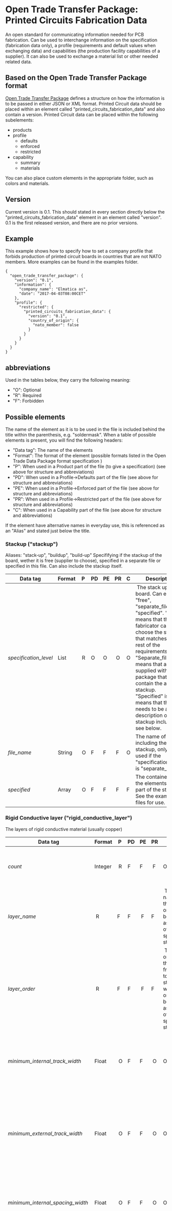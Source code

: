 # Open Trade Transfer Package: Printed Circuits Fabrication Data
An open standard for communicating information needed for PCB fabrication. Can be used to interchange information on the specification (fabrication data only), a profile (requirements and default values when exchanging data) and capabilities (the production facility capabilities of a supplier). It can also be used to exchange a material list or other needed related data.

## Based on the Open Trade Transfer Package format
[Open Trade Transfer Package](https://github.com/elmatica/Open-Trade-Transfer-Package) defines a structure on how the information is to be passed in either JSON or XML format. Printed Circuit data should be placed within an element called "printed_circuits_fabrication_data" and also contain a version. Printed Circuit data can be placed within the following subelements:

- products
- profile
  - defaults
  - enforced
  - restricted
- capability
  - summary
  - materials

You can also place custom elements in the appropriate folder, such as colors and materials.

## Version
Current version is 0.1. This should stated in every section directly below the "printed_circuits_fabrication_data" element in an element called "version". 0.1 is the first released version, and there are no prior versions.

## Example
This example shows how to specify how to set a company profile that forbids production of printed circuit boards in countries that are not NATO members. More examples can be found in the examples folder.
```
{
  "open_trade_transfer_package": {
    "version": "0.1",
    "information": {
      "company_name": "Elmatica as",
      "date": "2017-04-03T08:00CET"
    },
    "profile": {
      "restricted": {
        "printed_circuits_fabrication_data": {
          "version": "0.1",
          "country_of_origin": {
            "nato_member": false
          }
        }
      }
    }
  }
}
```

## abbreviations
Used in the tables below, they carry the following meaning:

- "O": Optional
- "R": Required
- "F": Forbidden

## Possible elements
The name of the element as it is to be used in the file is included behind the title within the parenthesis, e.g. "soldermask". When a table of possible elements is present, you will find the following headers:

- "Data tag": The name of the elements
- "Format": The format of the element (possible formats listed in the Open Trade Data Package format specification )
- "P": When used in a Product part of the file (to give a specification) (see above for structure and abbreviations)
- "PD": When used in a Profile->Defaults part of the file (see above for structure and abbreviations)
- "PE": When used in a Profile->Enforced part of the file (see above for structure and abbreviations)
- "PR": When used in a Profile->Restricted part of the file (see above for structure and abbreviations)
- "C": When used in a Capability part of the file (see above for structure and abbreviations)

If the element have alternative names in everyday use, this is referenced as an "Alias" and stated just below the title.

### Stackup ("stackup")
Aliases: "stack-up", "buildup", "build-up"
Specififying if the stackup of the board, wether it is free (supplier to choose), specified in a separate file or specified in this file. Can also include the stackup itself.

Data tag | Format | P | PD | PE | PR | C | Description
---------|--------|---|----|----|----|---|--------------
*specification_level* | List | R | O | O | O | O | The stack up of this board. Can either be "free", "separate_file" or "specified". "Free" means that the fabricator can choose the stackup that matches the rest of the requirements. "Separate_file" means that a file is supplied with the package that will contain the actual stackup. "Specified" is means that there needs to be a description of the stackup included - see below.
*file_name* | String | O | F | F | F | O | The name of the file including the stackup, only to be used if the "specification_level" is "separate_file".
*specified* | Array | O | F | F | F | F | The container for the elements that is part of the stackup. See the example files for use.


### Rigid Conductive layer ("rigid_conductive_layer")
The layers of rigid conductive material (usually copper)

Data tag | Format | P | PD | PE | PR | C | Description
---------|--------|---|----|----|----|---|--------------
*count* | Integer | R | F | F | F | O | The number of conductive layers. As a Capability it needs to be a Range.
*layer_name* | R | F | F | F | F | The name of the layer, only to be used as part of a specified stackup
*layer_order*  | R | F | F | F | F | The order of the layer from the top, starting with 1, only to be used as part of a specified stackup
*minimum_internal_track_width* | Float | O | F | F | O | O | The minimum nominal width of conductors on internal/unplated layers (minimum track). As a Capability it needs to be a Range.
*minimum_external_track_width* | Float | O | F | F | O | O | The minimum nominal width of conductors on external/plated layers (minimum track). If only only one minimum track is present, is should be here. As a Capability it needs to be a Range.
*minimum_internal_spacing_width* | Float | O | F | F | O | O | The minimum gap between two conductors on the internal layers. As a Capability it needs to be a Range.
*minimum_external_spacing_width* | Float | O | F | F | O | O | The minimum gap between two conductors on the external layers. If only one minimum gap is present, is should be here. As a Capability it needs to be a Range.
*external_base_copper_thickness* | List | O | F | F | O | O | Finished base copper thickness following IPC Class on the up to two external layers in micrometer. Allowed values are: 5.1, 8.5, 12, 17.1, 25.7, 34.3, 68.6, 102.9, 137.2, 171.5, 205.7, 240, 342.9, 480.1. As a Capability it needs to be a Range.
*internal_base_copper_thickness* | List | O | F | F | O | O | Finished base copper thickness following IPC Class on the internal layers in micrometer. Allowed values are: 5.1, 8.5, 12, 17.1, 25.7, 34.3, 68.6, 102.9, 137.2, 171.5, 205.7, 240, 342.9, 480.1. As a Capability it needs to be a Range.
*copper_foil_roughness* | List | O | O | O | O | O | The roughness of the copper foil. Can be either "S" (Standard), "L" (Low profile) or "V" (Very Low Profile). As a Capability it needs to be a Range.
*copper_coverage_average* | Float | O | F | F | F | F | The average copper coverage of the board. Used to calculate weight.


### Flexible Conductive layer ("flexible_conductive_layer")
The layers of flexible conductive material (usually copper)

Data tag | Format | P | PD | PE | PR | C | Description
---------|--------|---|----|----|----|---|--------------
*count* | Integer | R | F | F | F | O | The number of conductive layers. As a Capability it needs to be a Range.
*layer_name* | R | F | F | F | F | The name of the layer, only to be used as part of a specified stackup
*layer_order*  | R | F | F | F | F | The order of the layer from the top, starting with 1, only to be used as part of a specified stackup
*minimum_internal_track_width* | Float | O | F | F | O | O | The minimum nominal width of conductors on internal/unplated layers (minimum track). As a Capability it needs to be a Range.
*minimum_external_track_width* | Float | O | F | F | O | O | The minimum nominal width of conductors on external/plated layers (minimum track). If only only one minimum track is present, is should be here. As a Capability it needs to be a Range.
*minimum_internal_spacing_width* | Float | O | F | F | O | O | The minimum gap between two conductors on the internal layers. As a Capability it needs to be a Range.
*minimum_external_spacing_width* | Float | O | F | F | O | O | The minimum gap between two conductors on the external layers. If only one minimum gap is present, is should be here. As a Capability it needs to be a Range.
*external_base_copper_thickness* | List | O | F | F | O | O | Finished base copper thickness following IPC Class on the up to two external layers in micrometer. Allowed values are: 5.1, 8.5, 12, 17.1, 25.7, 34.3, 68.6, 102.9, 137.2, 171.5, 205.7, 240, 342.9, 480.1. As a Capability it needs to be a Range.
*internal_base_copper_thickness* | List | O | F | F | O | O | Finished base copper thickness following IPC Class on the internal layers in micrometer. Allowed values are: 5.1, 8.5, 12, 17.1, 25.7, 34.3, 68.6, 102.9, 137.2, 171.5, 205.7, 240, 342.9, 480.1. As a Capability it needs to be a Range.
*copper_foil_roughness* | List | O | O | O | O | O | The roughness of the copper foil. Can be either "S" (Standard), "L" (Low profile) or "V" (Very Low Profile). As a Capability it needs to be a Range.
*copper_foil_type* | List | O | O | O | O | O | The type of the copper foil. Can be either "ED" (Electro Deposited), "RA" (Rolled Annealed Copper). The default if not stated is "ED". As a Capability it needs to be a Range.
*copper_coverage_average* | Float | O | F | F | F | F | The average copper coverage of the board. Used to calculate weight.

### Final Finish ("final_finish")
Aliases: "Surfacefinish", "Surface finish", "Coating", "finalfinish", "Solderable finish", "Solderable coating"c

A list of final finishes, can be more than one. E.g. selective finish ENIG and OSP.

Data tag | Format | P | PD | PE | PR | C | Description
---------|--------|---|----|----|----|---|--------------
*finish* | List | O | O | O | O | O | The material/method/surface to be used in the finish. Pick from the valuelist "Final finishes". As a Capability it needs to be a Range.
*layer_name* | R | F | F | F | F | The name of the layer, only to be used as part of a specified stackup
*layer_order*  | R | F | F | F | F | The order of the layer from the top, starting with 1, only to be used as part of a specified stackup
*area* | Float | O | F | F | F | F | The area that the finish will cover, in square decimeter. As a Capability it needs to be a Range.
*thickness* | Float | O | O | O | F | O |  The thickness of the finish in micrometer. As a Capability it needs to be a Range.
*gold_thickness* | Float | O | O | O | F | O |  The thickness of the gold finish in micrometer. As a Capability it needs to be a Range.
*silver_thickness* | Float | O | O | O | F | O | The thickness of the silver finish in micrometer. As a Capability it needs to be a Range.
*paladium_thickness* | Float | O | O | O | F | O | The thickness of the paladium finish in micrometer. As a Capability it needs to be a Range.
*tin_thickness* | Float | O | O | O | F | O | The thickness of the tin finish in micrometer. As a Capability it needs to be a Range.
*nickel_thickness* | Float | O | O | O | F | O | The thickness of the nickel finish in micrometer. As a Capability it needs to be a Range.

### Dielectric ("dielectric")
Aliases: "Laminate"

A list of one of more materials by name and referencing a material listed in the materials section.

#### Example

```
"dielectric": [
  {
    "material": "Generic FR-4 UL approved"
  }
],
...
"materials": {
  "Generic FR-4 UL approved": {
    "name": "FR-4",
    "ipc-4101-sheet": 121,
    "tg_min": 140,
    "ul": true
  }
}
```

### Soldermask ("soldermask")
Aliases: "solder mask", "sm", "solder resist", "green mask"

Data tag | Format | P | PD | PE | PR | C | Description
---------|--------|---|----|----|----|---|--------------
*color* | List or Custom | O | O | O | O | O | This describes the color based on the name of the color; green, black, blue, red, white, yellow. If a specific color needs to be defined, this can be done with RGB or HEX in the `<custom><colors>` section.
*finish* | List | O | O | O | O | O | Can be `matte`, `semi-matte`, `glossy` or `any`. Required due to the "any" value
*layer_name* | R | F | F | F | F | The name of the layer, only to be used as part of a specified stackup
*layer_order*  | R | F | F | F | F | The order of the layer from the top, starting with 1, only to be used as part of a specified stackup
*min_thickness* | Float | O | O | O | F | O | The minimum thickness of the soldermask
*max_thickness* | Float | O | O | O | F | O | The maximum thickness of the soldermask
*material* | Material | O | O | O | O | O | The material needs to listed in the materials section
*top* | Boolean | O | O | O | O | O | Indicates soldermask presence/capability at top
*bottom* | Boolean | O | O | O | O | O | Indicates soldermask presence/capability at bottom

### Legend ("legend")
Alias: "silk screen" or "silkscreen", "ink", "ident".

Data tag | Format | P | PD | PE | PR | C | Description
---------|--------|---|----|----|----|---|--------------
*color* | List or Custom | O | O | O | O | O | This describes the color based on the name of the color; white, yellow. If a specific color needs to be defined, this can be done with RGB or HEX in the `<custom><colors>` section.
*layer_name* | R | F | F | F | F | The name of the layer, only to be used as part of a specified stackup
*layer_order*  | R | F | F | F | F | The order of the layer from the top, starting with 1, only to be used as part of a specified stackup
*top* | Boolean | O | O | O | O | O | Available when used in other sections than . Indicates legend presence/capability at top
*bottom* | Boolean | O | O | O | O | O | Available when used in other sections than stackup -> specified. Indicates legend presence/capability at bottom


### Stiffener ("stiffener")
Aliases: "Support"

Data tag | Format | P | PD | PE | PR | C | Description
---------|--------|---|----|----|----|---|--------------
*size* | Float | O | O | O | F | O | The size of the stiffener should be specified in drawing
*layer_name* | R | F | F | F | F | The name of the layer, only to be used as part of a specified stackup
*layer_order*  | R | F | F | F | F | The order of the layer from the top, starting with 1, only to be used as part of a specified stackup
*placement* | List | O | O | O | F | O | Can be either "top" or "bottom", indicating if the stiffener is on top or bottom of the flexible layer
*thickness* | Float | O | O | O | F | O | The thickness of the stiffener
*material* | Material | O | O | O | O | O | The material needs to listed in the materials section.

### CoverLay ("coverlay")

Data tag | Format | P | PD | PE | PR | C | Description
---------|--------|---|----|----|----|---|--------------
*total_thickness* | Integer | O | O | O | O | O | The number of...
*layer_name* | R | F | F | F | F | The name of the layer, only to be used as part of a specified stackup
*layer_order*  | R | F | F | F | F | The order of the layer from the top, starting with 1, only to be used as part of a specified stackup
*top* | Boolean | O | O | O | F | O | Available when used in other sections than stackup -> specified. Indicates coverlay presence/capability at top
*bottom* | Boolean | O | O | O | F | O | Available when used in other sections than stackup -> specified. Indicates coverlay presence/capability at bottom


### Peelable mask ("peelable_mask")

Data tag | Format | P | PD | PE | PR | C | Description
---------|--------|---|----|----|----|---|--------------
*heating_operations* | Integer | O | O | O | F | O | The number of...
*layer_name* | R | F | F | F | F | The name of the layer, only to be used as part of a specified stackup
*layer_order*  | R | F | F | F | F | The order of the layer from the top, starting with 1, only to be used as part of a specified stackup
*top* | Boolean | O | O | O | F | O | Available when used in other sections than stackup -> specified. Indicates peelable mask presence/capability at top
*bottom* | Boolean | O | O | O | O | O | Available when used in other sections than stackup -> specified. Indicates peelable mask presence/capability at bottom

### Kapton tape ("kapton_tape")

Data tag | Format | P | PD | PE | PR | C | Description
---------|--------|---|----|----|----|---|--------------
*top* | Boolean | O | O | O | F | O | Available when used in other sections than stackup -> specified. Indicates peelable mask presence/capability at top
*bottom* | Boolean | O | O | O | F | O | Available when used in other sections than stackup -> specified. Indicates peelable mask presence/capability at bottom
*layer_name* | R | F | F | F | F | The name of the layer, only to be used as part of a specified stackup
*layer_order*  | R | F | F | F | F | The order of the layer from the top, starting with 1, only to be used as part of a specified stackup
*accept_equivalent* | Boolean | O | O | O | O | O | If alternative to DuPont™ Kapton® HN general-purpose film can be used

### Conductive Carbon Print ("conductive_carbon_print")

Data tag | Format | P | PD | PE | PR | C | Description
---------|--------|---|----|----|----|---|--------------
*top* | Boolean | O | O | O | F | O | Available when used in other sections than stackup -> specified. Indicates carbon print presence/capability at top
*bottom* | Boolean | O | O | O | F | O | Available when used in other sections than stackup -> specified. Indicates carbon print presence/capability at bottom
*layer_name* | R | F | F | F | F | The name of the layer, only to be used as part of a specified stackup
*layer_order*  | R | F | F | F | F | The order of the layer from the top, starting with 1, only to be used as part of a specified stackup

### Silver Print ("silver_print")

Data tag | Format | P | PD | PE | PR | C | Description
---------|--------|---|----|----|----|---|--------------
*top* | Boolean | O | O | O | F | O | Available when used in other sections than stackup -> specified. Indicates silver print presence/capability at top
*bottom* | Boolean | O | O | O | F | O | Available when used in other sections than stackup -> specified. Indicates silver print presence/capability at bottom
*layer_name* | R | F | F | F | F | The name of the layer, only to be used as part of a specified stackup
*layer_order*  | R | F | F | F | F | The order of the layer from the top, starting with 1, only to be used as part of a specified stackup

### Inner Packaging ("inner_packaging")
This describes how boards are packed together to be shipped. Part of IPC 1601 (4.2.2)

Data tag | Format | P | PD | PE | PR | C | Description
---------|--------|---|----|----|----|---|--------------
*type_of_bag* | List | O | O | O | O | O | Possible values are `a`, `b`, `c`, `d` where `a` = Nylon/Foil/Polyethylene, `b` = TyvekTM/Foil/Polyethylene, `c` = Aluminized Polyester/Polyethylene and `d` = Clear Plastics/Polymers (non-metallic).
*hic* | Boolean | O | O | O | O | O | True to include a Humidity Indicator Card (HIC), False to not
*esd* | Boolean | O | O | O | O | O | True to indicate that packaging for ESD-sensitive required.
*silica* | Boolean | O | O | O | O | O | True to indicate that a silica bag is required
*desiccant* | Boolean | O | O | O | O | O | True to indicate that a desiccant material is required
*vacuum* | Boolean | O | O | O | O | O | True to indicate that vacuum is needed for shrinkage - no heat rap or shrink rap allowed.

### Via Protection
The via/hole protection according to IPC 4761

Data tag | Format | P | PD | PE | PR | C | Description
---------|--------|---|----|----|----|---|--------------
*type_1* | Boolean | O | O | O | O | O | A via with a dry film mask material applied bridging over the via wherein no additional materials are in the hole.
*type_2* | Boolean | O | O | O | O | O | A Type I via with a secondary covering of mask material applied over the tented via.
*type_3* | Boolean | O | O | O | O | O | A via with material applied allowing partial penetration into the via. The plug material may be applied from one or both sides.
*type_4a* | Boolean | O | O | O | O | O | A Type III via with a secondary covering of material applied over the via. The plug material may be applied from one or both sides.
*type_4b* | Boolean | O | O | O | O | O | A Type III via with a secondary covering of material applied over the via. The plug material may be applied from one or both sides.
*type_5* | Boolean | O | O | O | O | O | A via with material applied into the via targeting a full penetration and encapsulation of the hole.
*type_6a* | Boolean | O | O | O | O | O | A Type V via with a secondary covering of material (liquid or dry film soldermask) applied over the via. The plug material may be applied from one or both sides..
*type_6b* | Boolean | O | O | O | O | O | A Type V via with a secondary covering of material (liquid or dry film soldermask) applied over the via. The plug material may be applied from one or both sides.
*type_7* | Boolean | O | O | O | O | O | A Type V via with a secondary metallized coating covering the via. The metallization is on both sides.


### Board ("board")
The physical description of the board

Data tag | Format | P | PD | PE | PR | C | Description
---------|--------|---|----|----|----|---|--------------
*size_x* | Float | O | O | O | O | O | The size of the board in the x-asis, measured in millimeters
*size_y* | Float | O | O | O | O | O | The size of the board in the y-asis, measured in millimeters
*thickness* | Float | O | O | O | O | O | The thickness of the board measured in millimeters

### Array ("array")
Aliases: "Panel", "Panelization", "Panelisation", "customer panel"

The physical description of the array of boards, used in assembly

Data tag | Format | P | PD | PE | PR | C | Description
---------|--------|---|----|----|----|---|--------------
*size_x* | Float | O | O | O | O | O | The size of the array in the x-asis, measured in millimeters. When used in a Profile or Capability, it must specify a range (x-x) indicating the minimum and maximum size of the array
*size_y* | Float | O | O | O | O | O | The size of the array in the y-asis, measured in millimeters. When used in a Profile or Capability, it must specify a range (x-x) indicating the minimum and maximum size of the array
*boards_x* | Integer | R | O | O | O | O | The thickness of the board measured in millimeters. When used in a Profile or Capability, it must specify a range (x-x) indicating the minimum and maximum number of boards in the X-direction.
*boards_y* | Integer | R | O | O | O | O | The thickness of the board measured in millimeters. When used in a Profile or Capability, it must specify a range (x-x) indicating the minimum and maximum number of boards in the X-direction.
*border_left* | Float | O | O | O | O | O | The size of the left side boarder between the edge and the baord measured in millimeters. When used in a Profile or Capability, it must specify minimum needed boarder
*border_right* | Float | O | O | O | O | O | The size of the left side boarder between the edge and the baord measured in millimeters. When used in a Profile or Capability, it must specify minimum needed boarder
*border_top* | Float | O | O | O | O | O | The size of the left side boarder between the edge and the baord measured in millimeters. When used in a Profile or Capability, it must specify minimum needed boarder
*border_bottom* | Float | O | O | O | O | O | The size of the left side boarder between the edge and the baord measured in millimeters. When used in a Profile or Capability, it must specify minimum needed boarder
*board_spacing_x* | Float | O | O | O | O | O | The size of the space between the boards in the x-direction measured in millimeters. When used in a Profile or Capability, it must specify the minimum needed space
*boards_spacing_y* | Float | O | O | O | O | O | The size of the space between the boards in the y-direction measured in millimeters. When used in a Profile or Capability, it must specify the minimum needed space
*fiducials_number* | Integer | O | O | O | F | O | The number of fiducials on the array.
*fiducials_size* | Float | O | O | O | O | O | The size of the fiducials measured in millimeters. If used in a Profile, it is the minimum needed size
*fiducials_shape* | Valuelist | O | O | O | O | O | The shape of the fiducials. Can be either "donut", "circle", "plus" or "diamond".
*breakaway_method* | Valuelist | R | O | O | O | O | The method of creation of the breakaways on the array. Possible values are "routing", "scoring" (alises includes "v-cut" and "v-grove") and "jump_scoring". If used in a Capability it can include several values separated with a comma
*mouse_bites* | Boolean | O | O | O | O | O | Indicates if there should be "mouse bites" to allow easy break away of the boards
*tooling_holes_number* | Integer | R| O | O | O | O | The number of tooling holes on the array.
*tooling_holes_size* | Float | R | O | O | O | O | The size of the tooling holes measured in millimeters. If used in a Profile, it is the minimum needed size

### Mechanical Processes ("mechanical")
Mechanical processes

Data tag | Format | P | PD | PE | PR | C | Description
---------|--------|---|----|----|----|---|--------------
*edge_bevelling* | Boolean | O | O | O | O | O | Edge bevelling present (if Specification), allowed (in Profile) or possible (in Capability)
*depth_routing_top* | Boolean | O | O | O | O | O | Depth Routing from the top present (if Specification), allowed (in Profile) or possible (in Capability)
*depth_routing_bottom* | Boolean | O | O | O | O | O | Depth Routing from the bottom present (if Specification), allowed (in Profile) or possible (in Capability)
*counterboring_top* | Boolean | O | O | O | O | O | Counterboring from the top present (if Specification), allowed (in Profile) or possible (in Capability)
*counterboring_bottom* | Boolean | O | O | O | O | O | Counterboring from the bottom present (if Specification), allowed (in Profile) or possible (in Capability)
*countersink_top* | Boolean | O | O | O | O | O | Countersink from the top present (if Specification), allowed (in Profile) or possible (in Capability)
*countersink_bottom* | Boolean | O | O | O | O | O | Countersink from the bottom present (if Specification), allowed (in Profile) or possible (in Capability)

### Markings ("markings")

Data tag | Format | P | PD | PE | PR | C | Description
---------|--------|---|----|----|----|---|--------------
*date_code* | String | O | O | O | O | O | ossible values are "YY" for year, "WW" for week "-" and "LOT" (alias "BATCH"). E.g. "YYWW-LOT" or "LOT-YYWW". If no marking, set "NONE".
*placement* | Valuelist | O | O | O | O | O | Placement of the markings. Possible values are "copper_top", "copper_bottom", "soldermask_top", "soldermask_bottom", "legend_top" or "legend_bottom". When used as a Capability, several can be listed separated by a comma
*manufacturer_identification* | Boolean | O | O | O | O | O | Manufacturer identification present (if Specification), allowed (in Profile) or possible (in Capability)
*standards* | Valuelist | R | O | O | O | O | Possible values are the ones listed in the subelement "Standards and Requirements" but typical will be "ul" and "rohs". Separate by comma.

### Standards and Requirements ("standards")
If the format is boolean and nothing is stated other than the name of the standard in the Decription column, it should be understood as follows: Are to be met (if Specification), required (in Profile) or possible (in Capability)

Data tag | Format | P | PD | PE | PR | C | Description
---------|--------|---|----|----|----|---|--------------
*ul* | Boolean | O | O | O | O | O | Indicating if UL is required for the board. Can not be used as a capability, as this will be indicated on each material
*c_ul* | Boolean | O | O | O | O | O | Indicating if Canadian UL is required for the board. Can not be used as a capability, as this will be indicated on each material
*rohs* | Boolean | O | O | O | O | O | RoHS
*ul94* | Valuelist | O | O | O | O | O | Possible values are "None, "v_0", "v_1" or "v_2". If capability, several can be listed separated by a comma.
*esa* | Boolean | O | O | O | O | O | European Space Agency Use
*itar* | Boolean | O | O | O | O | O | ITAR
*dfars* | Boolean | O | O | O | O | O | DFARS
*mil_prf_55110* | Boolean | O | O | O | O | O | MIL-PRF-55110
*mil_prf_50884* | Boolean | O | O | O | O | O | MIL-PRF-5884
*mil_prf_31032* | Boolean | O | O | O | O | O | MIL-PRF-31032
*as9100* | Boolean | O | O | O | O | O | AS9100
*nadcap* | Boolean | O | O | O | O | O | NADCAP
*rw_en45545_2_2013* | Boolean | O | O | O | O | O | Railway Europe EN45545-2:2013
*rw_nf_f_16_101* | Boolean | O | O | O | O | O | Railway France NF F 16-101
*rw_uni_cei_11170_3* | Boolean | O | O | O | O | O | Railway Italy UNI CEI 11170-3
*rw_nfpa_130* | Boolean | O | O | O | O | O | Railway USA NFPA 130
*ipc_6012_class* | Valuelist | O | O | O | O | O | Requirements according to IPC 6012 class. Possible values are "1", "2", "3", "3A" (Automotive addendum), "3S" (Space and Military Avionics Addendum) or "3M" (Medical Addendum).
*ipc_6013_class* | Valuelist | O | O | O | O | O | Requirements according to IPC 6013 for flexible or rigid-flex boards. Possible values are "1", "2", "3".
*ipc_6018* | Boolean | O | O | O | O | O | IPC-6018 Microwave End Product Board Inspection and Test
*ipc_6010_class* | Valuelist | O | O | O | O | O | Possible values are "1", "2" or "3". According to Table 4-2 /4-3
*ipc_6010_compliance_level* | Valuelist | O | O | O | O | O | Possible values are "full", "factory_standard", "aabus".
*ipc_6010_copper_plating_thickness_level* | Valuelist | O | O | O | O | O | Possible values are 2" or "3". Used either if ipc_6010_class is set to 2 and you want to add copper plating thickness demands from class 3, or the other way round - class 3 is set but you can accept demands from class 2.
*ipc_6010_annular_ring_level* | Valuelist | O | O | O | O | O | Possible values are 2" or "3". Used either if ipc_6010_class is set to 2 and you want to add annular ring demands from class 3, or the other way round - class 3 is set but you can accept demands from class 2.
*ipc_6010_conductor_spacing_level* | Valuelist | O | O | O | O | O | Possible values are 2" or "3". Used either if ipc_6010_class is set to 2 and you want to add conductor spacing demands from class 3, or the other way round - class 3 is set but you can accept demands from class 2.
*ipc_6010_conductor_width_level* | Valuelist | O | O | O | O | O | Possible values are 2" or "3". Used either if ipc_6010_class is set to 2 and you want to add conductor width demands from class 3, or the other way round - class 3 is set but you can accept demands from class 2.


### Testing ("testing")

Data tag | Format | P | PD | PE | PR | C | Description
---------|--------|---|----|----|----|---|--------------
*netlist* | Boolean | O | O | O | O | O | 100% Netlist testing according to IPC-D-356, ODB++ or IPC2581
*allow_generate_netlist* | Boolean | O | O | O | O | O | Allow Netlist to be generated from Gerber or other file format if needed
*hipot* | Boolean | O | O | O | O | O | HiPot Test  (Dielectric Withstanding Voltage Test)
*impedance* | Valuelist | O | O | O | O | O | Possible values er "controlled", "calculated" or "follow_stackup"
*4_wire* | Boolean | O | O | O | O | O | Use 4 wired test
*ist* | Boolean | O | O | O | O | O | Use IST testing


### Country of Origin ("country_of_origin")
Country of Origin is the country where the Printed Circuit Board is manufactured.

Data tag | Format | P | PD | PE | PR | C | Description
---------|--------|---|----|----|----|---|--------------
*iso_3166_1_alpha_3* | String | O | O | O | O | O | A three letter string representation of the Country of origin according too ISO 3166-1
*iso_3166_1_alpha_2* | String | O | O | O | O | O | A two letter string representation of the Country of origin according too ISO 3166-1
*nato_member* | Boolean | O | O | O | O | O | Indicates if the COO is a NATO member state (or needs to be if used as a profile)
*eu_member* | Boolean | O | O | O | O | O | Indicates if the COO is a European Union member state (or needs to be if used in a profile)

### Conflict resolution ("conflict_resolution")
If several sources of data is present, this hierarchy is to set how to solve conflicts. Please specify a number to indicate priority and avoid setting the same number twice.

Data tag | Format | P | PD | PE | PR | C | Description
---------|--------|---|----|----|----|---|--------------
*order* | Integer | O | O | O | Information provided on order level
*oem_specification_sheet* | Integer | O | O | O | O | O | Information provided from the OEM in a PDF or other document format
*assembly_specification_sheet* | Integer | O | O | O | O | O | Information provided from the assembly facility in a PDF or other document format
*drawing* | Integer | O | O | O | O | O | Information in a drawing (if present)
*ipc2581* | Integer | O | O | O | O | O | Information in an IPC-2581 file
*odb* | Integer | O | O | O | O | O | Information in a ODB++ file
*gerber* | Integer | O | O | O | O | O | Information in a Gerber format file

#### Example
```
<conflict_resolution>
  <order>1</order>
  <oem_specification_sheet>2</oem_specification_sheet>
  <assembly_specification_sheet>3</assembly_specification_sheet>
  <drawing>4</drawing>
  <ipc2581>5</ipc2581>
  <odb>6</odb>
  <gerber>7</gerber>
</conflict_resolution>
```

### Holes ("holes")
Multiple elements allowed.

Data tag | Format | P | PD | PE | PR | C | Description
---------|--------|---|----|----|----|---|--------------
*number* | Number | O | O | O | O | O | The number of holes of these specific settings
*type* | Valuelist | O | O | O | O | O | The type of holes. Possible values are "through", "blind", "buried" or "back_drill"
*plated* | Boolean | O | O | O | O | O | True if the holes are plated
*size* | Number | O | O | O | O | O | The size of the hole in micrometers
*layer_start* | Number | O | O | O | O | O | The layer where the hole starts, counted from the top, where top layer is 1
*layer_stop* | Number | O | O | O | O | O | The layer where the hole stops, counted from the top, where top layer is 1
*depth* | Float | O | O | O | O | O | The depth of the hole
*method* | Value | O | O | O | O | O | Can be either "routing" or "drilling", where drilling is default
*minimum_designed_annular_ring* | Float | O | O | O | O | O | The minimum designed annular ring in micrometers

### Allowed Modifications ("allowed_modifications")
Changes/fabrication decisions that are allowed to make to the files provided.

Data tag | Format | P | PD | PE | PR | C | Description
---------|--------|---|----|----|----|---|--------------
*dead_pad_removal* | Boolean | O | O | O | O | F | Non Functioning Pad removal
*add_copper_balancing* | Boolean | O | O | O | F | O | Adding copper balancing pattern
*add_copper_balancing_on_array* | Boolean | O | O | O | O | F | Adding copper balancing pattern on array/panel frame
*add_tear_drops* | Boolean | O | O | O | O | F | Adding Tear Drops

### Additional Requirements ("additional_requirements")
This section is for all requirements that still has not been adapted to the standard. It allows you to specify custom elements that should be considered as part of the specification. You specify the value here and then need to create a separate element for it in the custom elements->additional section. Multiple elements allowed - to be added as a list.

#### Example

```
{
  "open_trade_transfer_package": {
    "version": "0.1"
    },
    "products": {
      "testproduct": {
        "printed_circuits_fabrication_data": {
          "version": "0.1",
          "additional_requirements": ["embedded_coin_soldered", "material_inlay", "multiple_net_via"]
        }
      }
    },
    "custom": {
      "additional": {
        "embedded_coin_soldered": "Soldered on embedded coin",
        "material_inlay": "Different material locally on some part of board",
        "multiple_net_via": "Multiple Net Via"
        }
      }
    }
  }
}

```

## Custom elements

### Colors

### Materials
#### Soldermasks
A list of suggested soldermasks can be found in a separate file but feel free to define ones that are not found in that file. The generic ones includes below. Structure is as follows:

Data tag | Format | P | PD | PE | PR | C | Description
---------|--------|---|----|----|----|---|--------------
*name* | String | O | O | O | O | O | The name of the Soldermask. Use the official name or some name as close to it as possible
*manufacturer* | String | O | O | O | O | O | The name of the manufacturer
*ipc-sm-840-class* | Valuelist | O | O | O | O | O | Can be either T or H
*link* | String | O | O | O | O | O | The link to some url that gives more information or a reference to the product

#### Dielectric / Laminate

Data tag | Format | P | PD | PE | PR | C | Description
---------|--------|---|----|----|----|---|--------------
*name* | String | O | O | O | O | O | The name of the Laminate. Use the official name or some name as close to it as possible
*manufacturer* | String | O | O | O | O | O | The name of the manufacturer of the material
*ipc-4101-sheet* | Integer | O | O | O | O | O | The reference sheet number of the IPC 4101 Standard.
*ipc-4103-sheet* | Integer | O | O | O | O | O | The reference sheet number of the IPC 4103 Standard.
*tg_min* | Integer | O | O | O | O | O | The minimum Glass Transition Temperature (Tg) required.
*tg_range_from* | Integer | O | O | O | O | O | The Glass Transition Temperature (Tg) range starts at
*tg_range_to* | Integer | O | O | O | O | O | The Glass Transition Temperature (Tg) range ands at
*td_min* | Integer | O | O | O | O | O | The minimum required temperature at which a base laminate material experiences an established percentage of weight loss using Thermograv imetric Analysis (TGA)
*td_range_from* | Integer | O | O | O | O | O | The Td range starts at
*td_range_to* | Integer | O | O | O | O | O | The Td range stops at
*halogen_free* | Boolean | O | O | O | O | O | Indicates the material is material free or is required to be.
*rw_en45545_2_2013* | Boolean | O | O | O | O | O | Railway Europe EN45545-2:2013 compatible
*rw_nf_f_16_101* | Boolean | O | O | O | O | O | Railway France NF F 16-101 compatible
*rw_uni_cei_11170_3* | Boolean | O | O | O | O | O | Railway Italy UNI CEI 11170-3 compatible
*rw_nfpa_130* | Boolean | O | O | O | O | O | Railway USA NFPA 130 compatible
*ul* | Boolean | O | O | O | O | O | UL compatible
*link* | String | O | F | F | F | F | The link to some url that gives more information or a reference to the product

#### Stiffener

Data tag | Format | P | PD | PE | PR | C | Description
---------|--------|---|----|----|----|---|--------------
*name* | String | O | O | O | O | O | The name of the stiffener. Use the official name or some name as close to it as possible
*manufacturer* | String | O | O | O | O | O | The name of the manufacturer of the material
*link* | String | O | O | O | O | O | The link to some url that gives more information or a reference to the product

### Additional

This defines the additional requirements defined in the elements above. It consists solely of a name and a description of your choice. See the example above.

## Value Lists

### Final finishes

Data tag | Description
---------|------------
*c_bare_copper* | AABUS
*isn* / *immersion_tin* | IPC-4554 Immersion Tin
*iag* / *immersion_silver* | IPC-4553 Immersion Silver
*enepig* | IPC-4556 ENEPIG
*enig* | IPC-4552 Immersion Gold
*osp*	| J-STD-003 Organic Solderability Preservative (OSP)
*ht_osp* | J-STD-003 High Temperature OSP
*g* | ASTM-B-488 Gold for edge printed board connectors and areas not to be soldered (hard gold)
*GS* | J-STD-003 Gold Electroplate on areas to be soldered (flash gold)
*t_fused*	| J-STD-003 Electrodeposited Tin-Lead (fused)
*tlu_unfused* | J-STD-003 Electrodeposited Tin-Lead Unfused
*dig* | J-STD-003 Direct Immersion Gold (Solderable Surface)
*gwb-1_ultrasonic* | ASTM-B-488 Gold Electroplate for areas to be wire bonded (ultrasonic - for gold wire bonding) (soft gold)
*gwb-2_thermosonic* | ASTM-B-488 Gold Electroplate for areas to be wire bonded (thermosonic - for aluminum wire bonding)
*s_hasl* | J-STD-003_J-STD-006 Solder Coating over Bare Copper (HASL)
*lf_hasl* | J-STD-003_J-STD-006 Lead-Free Solder Coating over Bare Copper (Lead-Free HASL, Lead free HASL)
